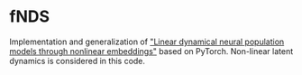 # fNDS
Implementation and generalization of ["Linear dynamical neural population models through nonlinear embeddings"](https://arxiv.org/abs/1605.08454) based on PyTorch. Non-linear latent dynamics is considered in this code. 
